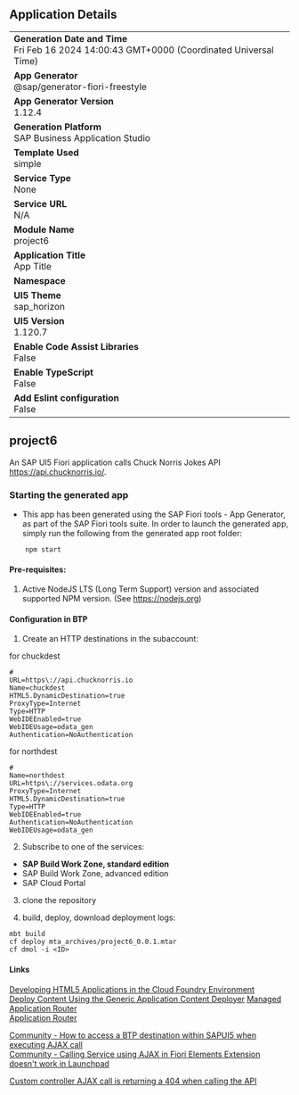 ## Application Details
|               |
| ------------- |
|**Generation Date and Time**<br>Fri Feb 16 2024 14:00:43 GMT+0000 (Coordinated Universal Time)|
|**App Generator**<br>@sap/generator-fiori-freestyle|
|**App Generator Version**<br>1.12.4|
|**Generation Platform**<br>SAP Business Application Studio|
|**Template Used**<br>simple|
|**Service Type**<br>None|
|**Service URL**<br>N/A
|**Module Name**<br>project6|
|**Application Title**<br>App Title|
|**Namespace**<br>|
|**UI5 Theme**<br>sap_horizon|
|**UI5 Version**<br>1.120.7|
|**Enable Code Assist Libraries**<br>False|
|**Enable TypeScript**<br>False|
|**Add Eslint configuration**<br>False|

## project6

An SAP UI5 Fiori application calls Chuck Norris Jokes API https://api.chucknorris.io/.

### Starting the generated app

-   This app has been generated using the SAP Fiori tools - App Generator, as part of the SAP Fiori tools suite.  In order to launch the generated app, simply run the following from the generated app root folder:

```
    npm start
```

#### Pre-requisites:

1. Active NodeJS LTS (Long Term Support) version and associated supported NPM version.  (See https://nodejs.org)


#### Configuration in BTP
1. Create an HTTP destinations in the subaccount:

for chuckdest
```shell
#
URL=https\://api.chucknorris.io
Name=chuckdest
HTML5.DynamicDestination=true
ProxyType=Internet
Type=HTTP
WebIDEEnabled=true
WebIDEUsage=odata_gen
Authentication=NoAuthentication
```

for northdest
```shell
#
Name=northdest
URL=https\://services.odata.org
ProxyType=Internet
HTML5.DynamicDestination=true
Type=HTTP
WebIDEEnabled=true
Authentication=NoAuthentication
WebIDEUsage=odata_gen
```

2. Subscribe to one of the services:
  + **SAP Build Work Zone, standard edition**
  + SAP Build Work Zone, advanced edition
  + SAP Cloud Portal

3. clone the repository

4. build, deploy, download deployment logs:
```shell
mbt build
cf deploy mta_archives/project6_0.0.1.mtar 
cf dmol -i <ID>  
```

#### Links
[Developing HTML5 Applications in the Cloud Foundry Environment](https://help.sap.com/docs/btp/sap-business-technology-platform/developing-html5-applications-in-cloud-foundry-environment)  
[Deploy Content Using the Generic Application Content Deployer](https://help.sap.com/docs/btp/sap-business-technology-platform/deploy-content-using-generic-application-content-deployer) 
[Managed Application Router](https://help.sap.com/docs/btp/sap-business-technology-platform/managed-application-router)  
[Application Router](https://help.sap.com/docs/btp/sap-business-technology-platform/application-router)  

[Community - How to access a BTP destination within SAPUI5 when executing AJAX call
](https://community.sap.com/t5/technology-q-a/how-to-access-a-btp-destination-within-sapui5-when-executing-ajax-call/qaq-p/12497764)  
[Community - Calling Service using AJAX in Fiori Elements Extension doesn't work in Launchpad](https://community.sap.com/t5/technology-q-a/calling-service-using-ajax-in-fiori-elements-extension-doesn-t-work-in/qaq-p/12398015)  

[Custom controller AJAX call is returning a 404 when calling the API](https://ga.support.sap.com/dtp/viewer/index.html#/tree/3046/actions/45995:45996:50742:51205:51192:51196:52513)


